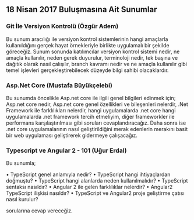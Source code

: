 ## 18 Nisan 2017 Buluşmasına Ait Sunumlar

### Git İle Versiyon Kontrolü (Özgür Adem)

Bu sunum aracılığı ile versiyon kontrol sistemlerinin hangi amaçlarla kullanıldığını gerçek hayat örnekleriyle birlikte uygulamalı bir şekilde göreceğiz. Sunum sonunda katılımcılar versiyon kontrol sistemi nedir, ne amaçla kullanılır, neden gerek duyurulur, terminoloji nedir, tek başına ve dağıtık olarak nasıl çalışılır, branch kavramı nedir ve ne amaçla kullanılır gibi temel işlevleri gerçekleştirebilecek düzeyde bilgi sahibi olacaklardır.

### Asp.Net Core (Mustafa Büyükçelebi)

Bu sunumda öncelikle Asp.net core ile ilgili genel bilgileri edinmek için; Asp.net core nedir, Asp.net core genel özellikleri ve bileşenleri nelerdir, .Net Framework ile farklılıkları nelerdir, hangi uygulamalarda .net core hangi uygulamalarda .net framework tercih etmeliyim, diğer frameworkler ile performans karşılaştırılması gibi soruları cevaplandıracağız. Daha sonra ise .net core uygulamalarının nasıl geliştirildiğini merak edenlerin merakını basit bir web uygulaması geliştirerek gidermeye çalışacağız.

### Typescript ve Angular 2 - 101 (Uğur Erdal)

Bu sunumla;

• TypeScript genel anlamıyla nedir?
• TypeScript hangi ihtiyaçlardan doğmuştu?
• TypeScript hangi alanlarda neden kullanılmalıdır?
• TypeScript sentaksı nasıldır?
• Angular 2 ile gelen farklılıklar nelerdir?
• Angular2 TypeScript ilişkisi nasıldır?
• TypeScript ve Angular2 proje geliştirme çatısı nasıl kurulur?

sorularına cevap vereceğiz.

